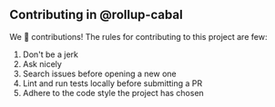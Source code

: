 ## Contributing in @rollup-cabal

We 💛 contributions! The rules for contributing to this project are few:

1. Don't be a jerk
1. Ask nicely
1. Search issues before opening a new one
1. Lint and run tests locally before submitting a PR
1. Adhere to the code style the project has chosen
